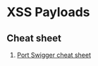 # XSS Payloads

## Cheat sheet

1. [Port Swigger cheat sheet](https://portswigger.net/web-security/cross-site-scripting/cheat-sheet "Port Swigger cheat sheet for XSS")
